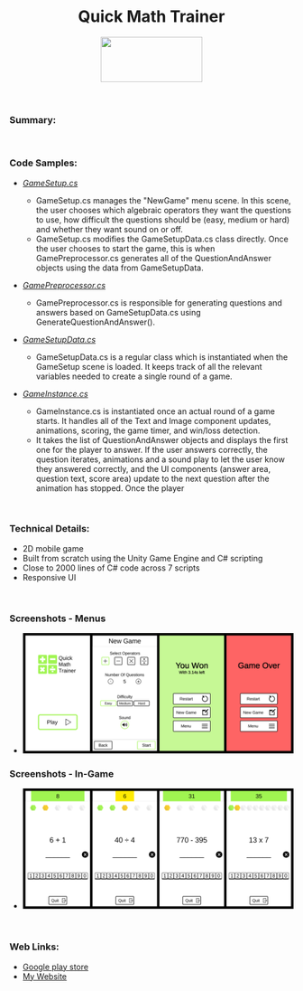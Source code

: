 <h1 align="center">Quick Math Trainer</h1>

<p align="center">
	<a href="https://play.google.com/store/apps/details?id=com.TeraKeySoftware.QuickMathTrainer" target="_blank">
	<img width="180" height="80" 
	src="https://play.google.com/intl/en_us/badges/static/images/badges/en_badge_web_generic.png" alt="">
	</a>
</p>

<br>

### Summary:

<br>

### Code Samples:

* _<a href="CodeSamples/GameSetup.cs" target="_blank">GameSetup.cs</a>_
	* GameSetup.cs manages the "NewGame" menu scene. In this scene, the user chooses which algebraic operators they want the questions to use, how difficult the questions should be (easy, medium or hard) and whether they want sound on or off.
	* GameSetup.cs modifies the GameSetupData.cs class directly. Once the user chooses to start the game, this is when  GamePreprocessor.cs generates all of the QuestionAndAnswer objects using the data from GameSetupData. 



* _<a href="CodeSamples/GamePreprocessor.cs" target="_blank">GamePreprocessor.cs</a>_
	* GamePreprocessor.cs is responsible for generating questions and answers based on GameSetupData.cs using GenerateQuestionAndAnswer().

	
* _<a href="CodeSamples/GameSetupData.cs" target="_blank">GameSetupData.cs</a>_
	* GameSetupData.cs is a regular class which is instantiated when the GameSetup scene is loaded. It keeps track of all the relevant variables needed to create a single round of a game.

* _<a href="CodeSamples/GameInstance.cs" target="_blank">GameInstance.cs</a>_
	* GameInstance.cs is instantiated once an actual round of a game starts. It handles all of the Text and Image component updates, animations, scoring, the game timer, and win/loss detection.
	* It takes the list of QuestionAndAnswer objects and displays the first one for the player to answer. If the user answers correctly, the question iterates,  animations and a sound play to let the user know they answered correctly, and the UI components (answer area, question text, score area) update to the next question after the animation has stopped. Once the player 

<br>

### Technical Details:
* 2D mobile game
* Built from scratch using the Unity Game Engine and C# scripting
* Close to 2000 lines of C# code across 7 scripts
* Responsive UI

<br>

### Screenshots - Menus
* ![Screenshot](/Screenshots/Screenshot_Menus.jpg)</li>

### Screenshots - In-Game
* ![Screenshot](/Screenshots/Screenshot_Game.jpg)</li>

<br>

### Web Links:
* <a href="https://play.google.com/store/apps/details?id=com.TeraKeySoftware.QuickMathTrainer" target="_blank">Google play store</a>
* <a href="https://www.harjindercheema.com" target="_blank">My Website</a>
